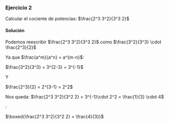 ### Ejercicio 2

Calcular el cociente de potencias: $\frac{2^3 3^2}{3^3 2}$


#### Solución

Podemos reescribir $\frac{2^3 3^2}{3^3 2}$ como $\frac{3^2}{3^3} \cdot \frac{2^3}{2}$

Ya que $\frac{a^m}{a^n} = a^{m-n}$:

$\frac{3^2}{3^3} = 3^{2-3} = 3^{-1}$

Y

$\frac{2^3}{2} = 2^{3-1} =  2^2$

Nos queda: 
$\frac{2^3 3^2}{3^2 2} = 3^{-1}\cdot 2^2 = \frac{1}{3} \cdot 4$


:

$\boxed{\frac{2^3 3^2}{3^2 2} = \frac{4}{3}}$

